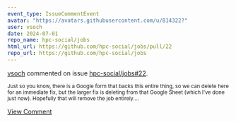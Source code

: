 ```yaml
---
event_type: IssueCommentEvent
avatar: "https://avatars.githubusercontent.com/u/814322?"
user: vsoch
date: 2024-07-01
repo_name: hpc-social/jobs
html_url: https://github.com/hpc-social/jobs/pull/22
repo_url: https://github.com/hpc-social/jobs
---
```


<a href='https://github.com/vsoch' target='_blank'>vsoch</a> commented on issue <a href='https://github.com/hpc-social/jobs/pull/22' target='_blank'>hpc-social/jobs#22</a>.

<small>Just so you know, there is a Google form that backs this entire thing, so we can delete here for an immediate fix, but the larger fix is deleting from that Google Sheet (which I've done just now). Hopefully that will remove the job entirely....</small>

<a href='https://github.com/hpc-social/jobs/pull/22' target='_blank'>View Comment</a>
